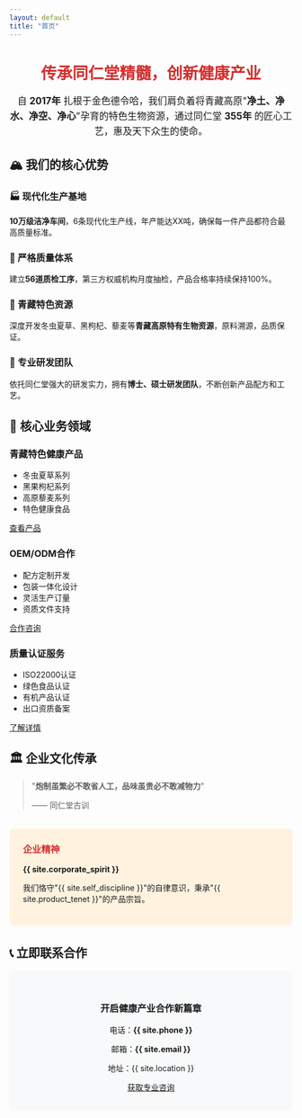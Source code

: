 ```yaml
---
layout: default
title: "首页"
---
```


<div class="company-intro">
  <h1 style="text-align: center; color: #d32f2f;">传承同仁堂精髓，创新健康产业</h1>
  <p style="font-size: 1.2em; line-height: 1.6; text-align: center;">
    自 <strong>2017年</strong> 扎根于金色德令哈，我们肩负着将青藏高原"<strong>净土、净水、净空、净心</strong>"孕育的特色生物资源，通过同仁堂 <strong>355年</strong> 的匠心工艺，惠及天下众生的使命。
  </p>
</div>

## 🏔️ 我们的核心优势

<div class="feature-list">
  <div class="feature-item">
    <h3>🏭 现代化生产基地</h3>
    <p><strong>10万级洁净车间</strong>，6条现代化生产线，年产能达XX吨，确保每一件产品都符合最高质量标准。</p>
  </div>
  
  <div class="feature-item">
    <h3>🔬 严格质量体系</h3>
    <p>建立<strong>56道质检工序</strong>，第三方权威机构月度抽检，产品合格率持续保持100%。</p>
  </div>
  
  <div class="feature-item">
    <h3>🌿 青藏特色资源</h3>
    <p>深度开发冬虫夏草、黑枸杞、藜麦等<strong>青藏高原特有生物资源</strong>，原料溯源，品质保证。</p>
  </div>
  
  <div class="feature-item">
    <h3>🎯 专业研发团队</h3>
    <p>依托同仁堂强大的研发实力，拥有<strong>博士、硕士研发团队</strong>，不断创新产品配方和工艺。</p>
  </div>
</div>

## 💼 核心业务领域

<div class="product-grid">
  <div class="product-card">
    <h3>青藏特色健康产品</h3>
    <ul style="text-align: left;">
      <li>冬虫夏草系列</li>
      <li>黑果枸杞系列</li>
      <li>高原藜麦系列</li>
      <li>特色健康食品</li>
    </ul>
    <a href="/products" class="cta-button">查看产品</a>
  </div>
  
  <div class="product-card">
    <h3>OEM/ODM合作</h3>
    <ul style="text-align: left;">
      <li>配方定制开发</li>
      <li>包装一体化设计</li>
      <li>灵活生产订量</li>
      <li>资质文件支持</li>
    </ul>
    <a href="/contact" class="cta-button">合作咨询</a>
  </div>
  
  <div class="product-card">
    <h3>质量认证服务</h3>
    <ul style="text-align: left;">
      <li>ISO22000认证</li>
      <li>绿色食品认证</li>
      <li>有机产品认证</li>
      <li>出口资质备案</li>
    </ul>
    <a href="/about" class="cta-button">了解详情</a>
  </div>
</div>

## 🏛️ 企业文化传承

> "**炮制虽繁必不敢省人工，品味虽贵必不敢减物力**"
> 
> —— 同仁堂古训

<div style="background: #fff3e0; padding: 1.5rem; border-radius: 8px; margin: 2rem 0;">
  <h3 style="color: #d32f2f; margin-top: 0;">企业精神</h3>
  <p><strong>{{ site.corporate_spirit }}</strong></p>
  <p>我们恪守"{{ site.self_discipline }}"的自律意识，秉承"{{ site.product_tenet }}"的产品宗旨。</p>
</div>

## 📞 立即联系合作

<div style="text-align: center; background: #f8f9fa; padding: 2rem; border-radius: 8px;">
  <h3>开启健康产业合作新篇章</h3>
  <p>电话：<strong>{{ site.phone }}</strong></p>
  <p>邮箱：<strong>{{ site.email }}</strong></p>
  <p>地址：{{ site.location }}</p>
  <a href="/contact" class="cta-button">获取专业咨询</a>
</div>
